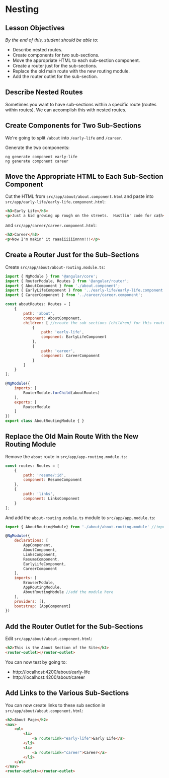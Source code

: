 # Nesting

## Lesson Objectives
*By the end of this, student should be able to:*

- Describe nested routes.
- Create components for two sub-sections.
- Move the appropriate HTML to each sub-section component.
- Create a router just for the sub-sections.
- Replace the old main route with the new routing module.
- Add the router outlet for the sub-section.

## Describe Nested Routes

Sometimes you want to have sub-sections within a specific route (routes within routes). We can accomplish this with nested routes.

## Create Components for Two Sub-Sections

We're going to split `/about` into `/early-life` and `/career`.

Generate the two components:

```
ng generate component early-life
ng generate component career
```

## Move the Appropriate HTML to Each Sub-Section Component

Cut the HTML from `src/app/about/about.component.html` and paste into `src/app/early-life/early-life.component.html`:

```html
<h3>Early Life</h3>
<p>Just a kid growing up rough on the streets.  Hustlin' code for ca$h</p>
```

and `src/app/career/career.component.html`:

```html
<h3>Career</h3>
<p>Now I'm makin' it raaaiiiiiinnnn!!!</p>
```

## Create a Router Just for the Sub-Sections

Create `src/app/about/about-routing.module.ts`:

```javascript
import { NgModule } from '@angular/core';
import { RouterModule, Routes } from '@angular/router';
import { AboutComponent } from './about.component';
import { EarlyLifeComponent } from '../early-life/early-life.component';
import { CareerComponent } from '../career/career.component';

const aboutRoutes: Routes = [
    {
        path: 'about',
        component: AboutComponent,
        children: [ //create the sub sections (children) for this route
            {
                path: 'early-life',
                component: EarlyLifeComponent
            },
            {
                path: 'career',
                component: CareerComponent
            }
        ]
    }
];

@NgModule({
    imports: [
        RouterModule.forChild(aboutRoutes)
    ],
    exports: [
        RouterModule
    ]
})
export class AboutRoutingModule { }
```

## Replace the Old Main Route With the New Routing Module

Remove the `about` route in `src/app/app-routing.module.ts`:

```javascript
const routes: Routes = [
    {
        path: 'resume/:id',
        component: ResumeComponent
    },
    {
        path: 'links',
        component: LinksComponent
    }
];
```

And add the `about-routing.module.ts` module to `src/app/app.module.ts`:

```javascript
import { AboutRoutingModule} from './about/about-routing.module' //import the new routing module

@NgModule({
    declarations: [
        AppComponent,
        AboutComponent,
        LinksComponent,
        ResumeComponent,
        EarlyLifeComponent,
        CareerComponent
    ],
    imports: [
        BrowserModule,
        AppRoutingModule,
        AboutRoutingModule //add the module here
    ],
    providers: [],
    bootstrap: [AppComponent]
})
```

## Add the Router Outlet for the Sub-Sections

Edit `src/app/about/about.component.html`:

```html
<h2>This is the About Section of the Site</h2>
<router-outlet></router-outlet>
```

You can now test by going to:

- http://localhost:4200/about/early-life
- http://localhost:4200/about/career

## Add Links to the Various Sub-Sections

You can now create links to these sub section in `src/app/about/about.component.html`:

```html
<h2>About Page</h2>
<nav>
    <ul>
        <li>
            <a routerLink="early-life">Early Life</a>
        </li>
        <li>
            <a routerLink="career">Career</a>
        </li>
    </ul>
</nav>
<router-outlet></router-outlet>
```
